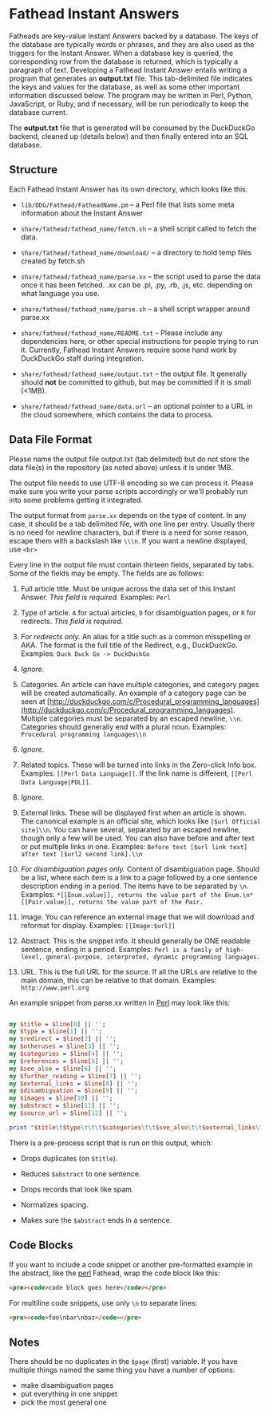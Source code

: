 # Fathead Instant Answers

Fatheads are key-value Instant Answers backed by a database. The keys of the database are typically words or phrases, and they are also used as the triggers for the Instant Answer. When a database key is queried, the corresponding row from the database is returned, which is typically a paragraph of text. Developing a Fathead Instant Answer entails writing a program that generates an **output.txt** file. This tab-delimited file indicates the keys and values for the database, as well as some other important information discussed below. The program may be written in Perl, Python, JavaScript, or Ruby, and if necessary, will be run periodically to keep the database current.

The **output.txt** file that is generated will be consumed by the DuckDuckGo backend, cleaned up (details below) and then finally entered into an SQL database.

## Structure

Each Fathead Instant Answer has its own directory, which looks like this:

- ``lib/DDG/Fathead/FatheadName.pm`` &ndash; a Perl file that lists some meta information about the Instant Answer

- ``share/fathead/fathead_name/fetch.sh`` &ndash; a shell script called to fetch the data.

- ``share/fathead/fathead_name/download/`` &ndash; a directory to hold temp files created by fetch.sh

- ``share/fathead/fathead_name/parse.xx`` &ndash; the script used to parse the data once it has been fetched. .xx can be .pl, .py, .rb, .js, etc. depending on what language you use.

- ``share/fathead/fathead_name/parse.sh`` &ndash; a shell script wrapper around parse.xx

- ``share/fathead/fathead_name/README.txt`` &ndash; Please include any dependencies here, or other special instructions for people trying to run it. Currently, Fathead Instant Answers require some hand work by DuckDuckGo staff during integration.

- ``share/fathead/fathead_name/output.txt`` &ndash; the output file. It generally should **not** be committed to github, but may be committed if it is small (<1MB).

- ``share/fathead/fathead_name/data.url`` &ndash; an optional pointer to a URL in the cloud somewhere, which contains the data to process.


## Data File Format

Please name the output file output.txt (tab delimited) but do not store the data file(s) in the repository (as noted above) unless it is under 1MB.

The output file needs to use UTF-8 encoding so we can process it. Please make sure you write your parse scripts accordingly or we'll probably run into some problems getting it integrated.

The output format from `parse.xx` depends on the type of content. In any case, it should be a tab delimited file, with one line per entry. Usually there is no need for newline characters, but if there is a need for some reason, escape them with a backslash like `\\\n`. If you want a newline displayed, use `<br>`

Every line in the output file must contain thirteen fields, separated by tabs. Some of the fields may be empty. The fields are as follows:

  1. Full article title. Must be unique across the data set of this Instant Answer. *This field is required.* Examples: `Perl`

  2. Type of article. `A` for actual articles, `D` for disambiguation pages, or `R` for redirects. *This field is required.*

  3. *For redirects only.* An alias for a title such as a common misspelling or AKA. The format is the full title of the Redirect, e.g., DuckDuckGo. Examples: `Duck Duck Go -> DuckDuckGo`

  4. *Ignore.*

  5. Categories. An article can have multiple categories, and category pages will be created automatically. An example of a category page can be seen at [http://duckduckgo.com/c/Procedural_programming_languages](http://duckduckgo.com/c/Procedural_programming_languages). Multiple categories must be separated by an escaped newline, `\\n`. Categories should generally end with a plural noun. Examples: `Procedural programming languages\\n`

  6. *Ignore.*

  7. Related topics. These will be turned into links in the Zero-click Info box. Examples: `[[Perl Data Language]]`. If the link name is different, `[[Perl Data Language|PDL]]`.

  8. *Ignore.*

  9. External links. These will be displayed first when an article is shown. The canonical example is an official site, which looks like ``[$url Official site]\\n``. You can have several, separated by an escaped newline, though only a few will be used. You can also have before and after text or put multiple links in one. Examples: ``Before text [$url link text] after text [$url2 second link].\\n``

  10. *For disambiguation pages only.* Content of disambiguation page. Should be a list, where each item is a link to a page followed by a one sentence description ending in a period. The items have to be separated by ``\n``. Examples: ``*[[Enum.value]], returns the value part of the Enum.\n*[[Pair.value]], returns the value part of the Pair.``

  11. Image. You can reference an external image that we will download and reformat for display. Examples: ``[[Image:$url]]``

  12. Abstract. This is the snippet info. It should generally be ONE readable sentence, ending in a period. Examples: ``Perl is a family of high-level, general-purpose, interpreted, dynamic programming languages.``

  13. URL. This is the full URL for the source. If all the URLs are relative to the main domain, this can be relative to that domain. Examples: `http://www.perl.org`



An example snippet from parse.xx written in [Perl](https://duckduckgo.com/Perl) may look like this:

```perl

my $title = $line[0] || '';
my $type = $line[1] || '';
my $redirect = $line[2] || '';
my $otheruses = $line[3] || '';
my $categories = $line[4] || '';
my $references = $line[5] || '';
my $see_also = $line[6] || '';
my $further_reading = $line[7] || '';
my $external_links = $line[8] || '';
my $disambiguation = $line[9] || '';
my $images = $line[10] || '';
my $abstract = $line[11] || '';
my $source_url = $line[12] || '';

print "$title\t$type\t\t\t$categories\t\t$see_also\t\t$external_links\t$disambiguation\t$images\t$abstract\t$source_url\n";
```

There is a pre-process script that is run on this output, which:

* Drops duplicates (on `$title`).

* Reduces `$abstract` to one sentence.

* Drops records that look like spam.

* Normalizes spacing.

* Makes sure the `$abstract` ends in a sentence.


## Code Blocks

If you want to include a code snippet or another pre-formatted example in the abstract, like the [perl](https://duckduckgo.com/?q=perl+open) Fathead, wrap the code block like this:

```html
<pre><code>code block goes here</code></pre>
```

For multiline code snippets, use only `\n` to separate lines:

```html
<pre><code>foo\nbar\nbaz</code></pre>
```

## Notes

There should be no duplicates in the `$page` (first) variable. If you have multiple things named the same thing you have a number of options:
  - make disambiguation pages
  - put everything in one snippet
  - pick the most general one
